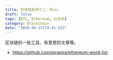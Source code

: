 ```yaml
---
title: 区块链系列十二：Misc
draft: false
tags: [BTC, Ethereum, 以太坊]
category: Blockchain
date: "2018-08-15T19:41:32Z"
---
```


区块链的一些工具、有意思的文章等。 

<!-- more -->


* https://github.com/pirapira/ethereum-word-list

